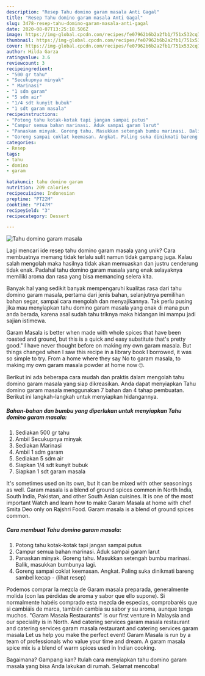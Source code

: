 ```yaml
---
description: "Resep Tahu domino garam masala Anti Gagal"
title: "Resep Tahu domino garam masala Anti Gagal"
slug: 3478-resep-tahu-domino-garam-masala-anti-gagal
date: 2020-08-07T13:25:18.506Z
image: https://img-global.cpcdn.com/recipes/fe07962b6b2a2fb1/751x532cq70/tahu-domino-garam-masala-foto-resep-utama.jpg
thumbnail: https://img-global.cpcdn.com/recipes/fe07962b6b2a2fb1/751x532cq70/tahu-domino-garam-masala-foto-resep-utama.jpg
cover: https://img-global.cpcdn.com/recipes/fe07962b6b2a2fb1/751x532cq70/tahu-domino-garam-masala-foto-resep-utama.jpg
author: Hilda Garza
ratingvalue: 3.6
reviewcount: 3
recipeingredient:
- "500 gr tahu"
- "Secukupnya minyak"
- " Marinasi"
- "1 sdm garam"
- "5 sdm air"
- "1/4 sdt kunyit bubuk"
- "1 sdt garam masala"
recipeinstructions:
- "Potong tahu kotak-kotak tapi jangan sampai putus"
- "Campur semua bahan marinasi. Aduk sampai garam larut"
- "Panaskan minyak. Goreng tahu. Masukkan setengah bumbu marinasi. Balik, masukkan bumbunya lagi."
- "Goreng sampai coklat keemasan. Angkat. Paling suka dinikmati bareng sambel kecap             (lihat resep)"
categories:
- Resep
tags:
- tahu
- domino
- garam

katakunci: tahu domino garam 
nutrition: 209 calories
recipecuisine: Indonesian
preptime: "PT22M"
cooktime: "PT47M"
recipeyield: "3"
recipecategory: Dessert

---
```



![Tahu domino garam masala](https://img-global.cpcdn.com/recipes/fe07962b6b2a2fb1/751x532cq70/tahu-domino-garam-masala-foto-resep-utama.jpg)

Lagi mencari ide resep tahu domino garam masala yang unik? Cara membuatnya memang tidak terlalu sulit namun tidak gampang juga. Kalau salah mengolah maka hasilnya tidak akan memuaskan dan justru cenderung tidak enak. Padahal tahu domino garam masala yang enak selayaknya memiliki aroma dan rasa yang bisa memancing selera kita.

Banyak hal yang sedikit banyak mempengaruhi kualitas rasa dari tahu domino garam masala, pertama dari jenis bahan, selanjutnya pemilihan bahan segar, sampai cara mengolah dan menyajikannya. Tak perlu pusing jika mau menyiapkan tahu domino garam masala yang enak di mana pun anda berada, karena asal sudah tahu triknya maka hidangan ini mampu jadi sajian istimewa.

Garam Masala is better when made with whole spices that have been roasted and ground, but this is a quick and easy substitute that&#39;s pretty good.&#34; I have never thought before on making my own garam masala. But things changed when I saw this recipe in a library book I borrowed, it was so simple to try. From a home where they say No to garam masala, to making my own garam masala powder at home now 🙄.


Berikut ini ada beberapa cara mudah dan praktis dalam mengolah tahu domino garam masala yang siap dikreasikan. Anda dapat menyiapkan Tahu domino garam masala menggunakan 7 bahan dan 4 tahap pembuatan. Berikut ini langkah-langkah untuk menyiapkan hidangannya.

<!--inarticleads1-->

##### Bahan-bahan dan bumbu yang diperlukan untuk menyiapkan Tahu domino garam masala:

1. Sediakan 500 gr tahu
1. Ambil Secukupnya minyak
1. Sediakan  Marinasi
1. Ambil 1 sdm garam
1. Sediakan 5 sdm air
1. Siapkan 1/4 sdt kunyit bubuk
1. Siapkan 1 sdt garam masala


It&#39;s sometimes used on its own, but it can be mixed with other seasonings as well. Garam masala is a blend of ground spices common in North India, South India, Pakistan, and other South Asian cuisines. It is one of the most important Watch and learn how to make Garam Masala at home with chef Smita Deo only on Rajshri Food. Garam masala is a blend of ground spices common. 

<!--inarticleads2-->

##### Cara membuat Tahu domino garam masala:

1. Potong tahu kotak-kotak tapi jangan sampai putus
1. Campur semua bahan marinasi. Aduk sampai garam larut
1. Panaskan minyak. Goreng tahu. Masukkan setengah bumbu marinasi. Balik, masukkan bumbunya lagi.
1. Goreng sampai coklat keemasan. Angkat. Paling suka dinikmati bareng sambel kecap -             (lihat resep)


Podemos comprar la mezcla de Garam masala preparada, generalmente molida (con las pérdidas de aroma y sabor que ello supone). Si normalmente habéis comprado esta mezcla de especias, comprobaréis que si cambiáis de marca, también cambia su sabor y su aroma, aunque tenga muchos. &#34;Garam Masala Restaurants&#34; is our first venture in Malaysia and our speciality is in North. And catering services garam masala restaurant and catering services garam masala restaurant and catering services garam masala Let us help you make the perfect event! Garam Masala is run by a team of professionals who value your time and dream. A garam masala spice mix is a blend of warm spices used in Indian cooking. 

Bagaimana? Gampang kan? Itulah cara menyiapkan tahu domino garam masala yang bisa Anda lakukan di rumah. Selamat mencoba!
